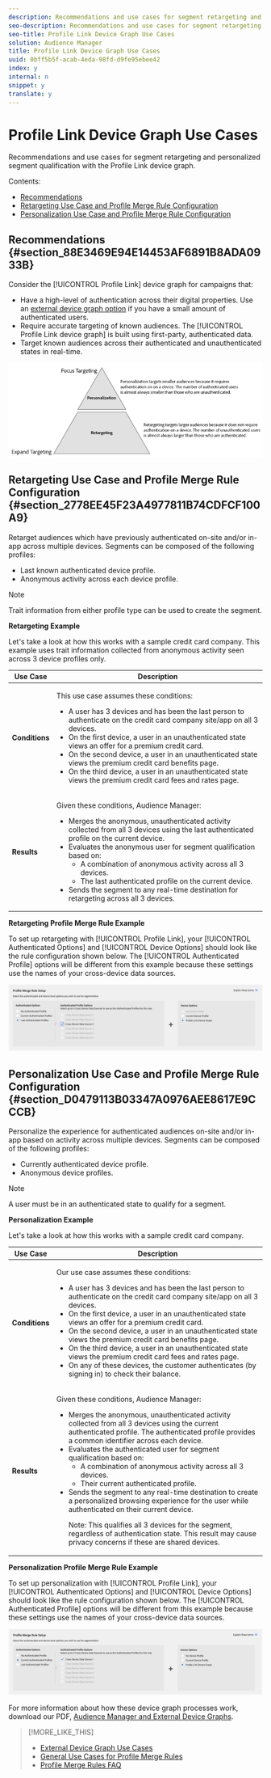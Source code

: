 ```yaml
---
description: Recommendations and use cases for segment retargeting and personalized segment qualification with the Profile Link device graph.
seo-description: Recommendations and use cases for segment retargeting and personalized segment qualification with the Profile Link device graph.
seo-title: Profile Link Device Graph Use Cases
solution: Audience Manager
title: Profile Link Device Graph Use Cases
uuid: 0bff5b5f-acab-4eda-98fd-d9fe95ebee42
index: y
internal: n
snippet: y
translate: y
---
```


# Profile Link Device Graph Use Cases

Recommendations and use cases for segment retargeting and personalized segment qualification with the Profile Link device graph.

Contents:

<ul class="simplelist"> 
 <li> <a href="../../c_features/profile-merge-rules/profile-link-use-case.md#section_88E3469E94E14453AF6891B8ADA0933B" format="dita" scope="local"> Recommendations </a> </li> 
 <li> <a href="../../c_features/profile-merge-rules/profile-link-use-case.md#section_2778EE45F23A4977811B74CDFCF100A9" format="dita" scope="local"> Retargeting Use Case and Profile Merge Rule Configuration </a> </li> 
 <li> <a href="../../c_features/profile-merge-rules/profile-link-use-case.md#section_D0479113B03347A0976AEE8617E9CCCB" format="dita" scope="local"> Personalization Use Case and Profile Merge Rule Configuration </a> </li> 
</ul>

## Recommendations {#section_88E3469E94E14453AF6891B8ADA0933B}

Consider the [!UICONTROL Profile Link] device graph for campaigns that:

* Have a high-level of authentication across their digital properties. Use an [external device graph option](../../c_features/profile-merge-rules/merge-rule-definitions.md#section_E83D68EC2ADA4030B1D0206AE6A6E8BF) if you have a small amount of authenticated users. 
* Require accurate targeting of known audiences. The [!UICONTROL Profile Link device graph] is built using first-party, authenticated data. 
* Target known audiences across their authenticated and unauthenticated states in real-time.

![](assets/merge-rule-triangle2.png)

## Retargeting Use Case and Profile Merge Rule Configuration {#section_2778EE45F23A4977811B74CDFCF100A9}

Retarget audiences which have previously authenticated on-site and/or in-app across multiple devices. Segments can be composed of the following profiles:

* Last known authenticated device profile. 
* Anonymous activity across each device profile.

>[!NOTE]
>
>Trait information from either profile type can be used to create the segment.

**Retargeting Example**

Let's take a look at how this works with a sample credit card company. This example uses trait information collected from anonymous activity seen across 3 device profiles only.

<table id="table_8C5ABA47A0634EBA9B1AA1B5C2AABF07"> 
 <thead> 
  <tr> 
   <th colname="col1" class="entry"> Use Case </th> 
   <th colname="col2" class="entry"> Description </th> 
  </tr> 
 </thead>
 <tbody> 
  <tr> 
   <td colname="col1"> <p> <b>Conditions</b> </p> </td> 
   <td colname="col2"> <p>This use case assumes these conditions: </p> <p> 
     <ul id="ul_72373D0F304044AE84E4CC055E3E8154"> 
      <li id="li_375DA786ED4D4F18A74C8FE42ABF8448">A user has 3 devices and has been the last person to authenticate on the credit card company site/app on all 3 devices. </li> 
      <li id="li_77FDBFAED21B4DE19AB2B6C112E0C64B">On the first device, a user in an unauthenticated state views an offer for a premium credit card. </li> 
      <li id="li_D3BE1B30BCCA49EA931AA9D97DD5F86D">On the second device, a user in an unauthenticated state views the premium credit card benefits page. </li> 
      <li id="li_39D894624FC44806B6DB2C77F459B39E">On the third device, a user in an unauthenticated state views the premium credit card fees and rates page. </li> 
     </ul> </p> </td> 
  </tr> 
  <tr> 
   <td colname="col1"> <p> <b>Results</b> </p> </td> 
   <td colname="col2"> <p>Given these conditions, <span class="keyword"> Audience Manager</span>: </p> <p> 
     <ul id="ul_1B6174F5C3AF4C32831D4217C5113789"> 
      <li id="li_98FE54696B604C3C8D93CC1C1FBB48D9">Merges the anonymous, unauthenticated activity collected from all 3 devices using the last authenticated profile on the current device. </li> 
      <li id="li_A73C7DCE36BA42B6BAD26D8A075416C1">Evaluates the anonymous user for segment qualification based on: 
       <ul id="ul_EF66EAFD12CA44F5ACCB66319606D937"> 
        <li id="li_541762056ECF4BC1ABF1F5116B5FED6C">A combination of anonymous activity across all 3 devices. </li> 
        <li id="li_C386CB62E5234E10AFEDE900ADC0E261">The last authenticated profile on the current device. </li> 
       </ul> </li> 
      <li id="li_5C9BDC8FF886494589F005C9658A923C">Sends the segment to any real-time destination for retargeting across all 3 devices. </li> 
     </ul> </p> </td> 
  </tr> 
 </tbody> 
</table>

**Retargeting Profile Merge Rule Example**

To set up retargeting with [!UICONTROL Profile Link], your [!UICONTROL Authenticated Options] and [!UICONTROL Device Options] should look like the rule configuration shown below. The [!UICONTROL Authenticated Profile] options will be different from this example because these settings use the names of your cross-device data sources.

![Profile merge rule setup](assets/merge-rules-internal3.png)

## Personalization Use Case and Profile Merge Rule Configuration {#section_D0479113B03347A0976AEE8617E9CCCB}

Personalize the experience for authenticated audiences on-site and/or in-app based on activity across multiple devices. Segments can be composed of the following profiles:

* Currently authenticated device profile. 
* Anonymous device profiles.

>[!NOTE]
>
>A user must be in an authenticated state to qualify for a segment.

**Personalization Example**

Let's take a look at how this works with a sample credit card company.

<table id="table_D2F4D5D27EB54224BB2CC1D843DDEDA3"> 
 <thead> 
  <tr> 
   <th colname="col1" class="entry"> Use Case </th> 
   <th colname="col2" class="entry"> Description </th> 
  </tr> 
 </thead>
 <tbody> 
  <tr> 
   <td colname="col1"> <p> <b>Conditions</b> </p> </td> 
   <td colname="col2"> <p>Our use case assumes these conditions: </p> <p> 
     <ul id="ul_C4D2108E7B1C4D3C89411A9CCCDA6DAC"> 
      <li id="li_2F10EB17466B4B91A94DF707C3CB6BE5">A user has 3 devices and has been the last person to authenticate on the credit card company site/app on all 3 devices. </li> 
      <li id="li_1559C4DA51254BCF95291133F32A4057">On the first device, a user in an unauthenticated state views an offer for a premium credit card. </li> 
      <li id="li_734465E5619C474291C42921160CEC6B">On the second device, a user in an unauthenticated state views the premium credit card benefits page. </li> 
      <li id="li_B96ABC0205384B59A1901708505B8BF8">On the third device, a user in an unauthenticated state views the premium credit card fees and rates page. </li> 
      <li id="li_1A7BDBD546BD4B8EACF4292D885127F2">On any of these devices, the customer authenticates (by signing in) to check their balance. </li> 
     </ul> </p> </td> 
  </tr> 
  <tr> 
   <td colname="col1"> <p> <b>Results</b> </p> </td> 
   <td colname="col2"> <p>Given these conditions, <span class="keyword"> Audience Manager</span>: </p> <p> 
     <ul id="ul_37DBF5FEABC5463D85C74AD9150EA177"> 
      <li id="li_B60FFA5CF3F64FB69997AA05595900D7">Merges the anonymous, unauthenticated activity collected from all 3 devices using the current authenticated profile. The authenticated profile provides a common identifier across each device. </li> 
      <li id="li_AB9FD87DD804474BA33805C364B7B92D">Evaluates the authenticated user for segment qualification based on: 
       <ul id="ul_EAF99E72159D4E329052B71344D9C69B"> 
        <li id="li_0B5E52BA6D8B493980291EA7B0AE235A">A combination of anonymous activity across all 3 devices. </li> 
        <li id="li_07588DEFBEF64F97850CB12CD62D0213">Their current authenticated profile. </li> 
       </ul> </li> 
      <li id="li_E7CFCEAD7610496189F4486000D7860A">Sends the segment to any real-time destination to create a personalized browsing experience for the user while authenticated on their current device. <p>Note:  This qualifies all 3 devices for the segment, regardless of authentication state. This result may cause privacy concerns if these are shared devices. </p> </li> 
     </ul> </p> </td> 
  </tr> 
 </tbody> 
</table>

**Personalization Profile Merge Rule Example**

To set up personalization with [!UICONTROL Profile Link], your [!UICONTROL Authenticated Options] and [!UICONTROL Device Options] should look like the rule configuration shown below. The [!UICONTROL Authenticated Profile] options will be different from this example because these settings use the names of your cross-device data sources.

![](assets/merge-rules-internal4.png)

For more information about how these device graph processes work, download our PDF, [Audience Manager and External Device Graphs](https://marketing.adobe.com/resources/help/en_US/aam/downloads/AAM_Device_Graphs.pdf). 

>[!MORE_LIKE_THIS]
>
>* [External Device Graph Use Cases](external-graph-use-cases.md#concept_7C0BDBFB3392415286B624F45E8883E5)
>* [General Use Cases for Profile Merge Rules](merge-rule-targeting-options.md#concept_7F8EC9D100AE442185B2C3EE65814DD2)
>* [Profile Merge Rules FAQ](faq-profile-merge.md#concept_C8E29A974E194B62B0BAC1CCDD0DF4FF)
